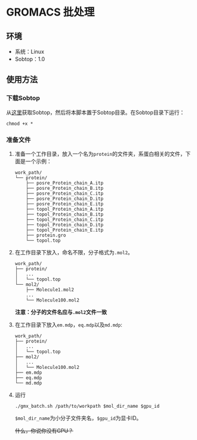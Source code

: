 # GROMACS 批处理

## 环境

- 系统：Linux
- Sobtop：1.0

## 使用方法

### 下载Sobtop

从[这里](http://sobereva.com/soft/Sobtop/)获取Sobtop，然后将本脚本置于Sobtop目录。在Sobtop目录下运行：

```shell
chmod +x *
```

### 准备文件

1. 准备一个工作目录，放入一个名为<code>protein</code>的文件夹，系蛋白相关的文件，下面是一个示例：

   ```plaintext 
   work_path/
   └── protein/
       ├── posre_Protein_chain_A.itp
       ├── posre_Protein_chain_B.itp
       ├── posre_Protein_chain_C.itp
       ├── posre_Protein_chain_D.itp
       ├── posre_Protein_chain_E.itp
       ├── topol_Protein_chain_A.itp
       ├── topol_Protein_chain_B.itp
       ├── topol_Protein_chain_C.itp
       ├── topol_Protein_chain_D.itp
       ├── topol_Protein_chain_E.itp
       ├── protein.gro
       └── topol.top
   ```

2. 在工作目录下放入，命名不限，分子格式为<code>.mol2</code>。

   ```plaintext 
   work_path/
   ├── protein/
   │   ...
   │   └── topol.top
   └── mol2/
       ├── Molecule1.mol2
       ...
       └── Molecule100.mol2
   ```

   **注意：分子的文件名应与<code>.mol2</code>文件一致**

3. 在工作目录下放入<code>em.mdp</code>，<code>eq.mdp</code>以及<code>md.mdp</code>:

   ```plaintext 
   work_path/
   ├── protein/
   │   ...
   │   └── topol.top
   ├── mol2/
   │   ...
   │   └── Molecule100.mol2
   ├── em.mdp
   ├── eq.mdp
   └── md.mdp
   ```

4. 运行

   ```shell
   ./gmx_batch.sh /path/to/workpath $mol_dir_name $gpu_id
   ```

   <code>\$mol_dir_name</code>为小分子文件夹名，<code>\$gpu_id</code>为显卡ID。

   <del>什么，你说你没有GPU？</del>